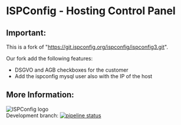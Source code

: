 # ISPConfig - Hosting Control Panel

## Important:
This is a fork of "https://git.ispconfig.org/ispconfig/ispconfig3.git".

Our fork add the following features:

- DSGVO and AGB checkboxes for the customer
- Add the ispconfig mysql user also with the IP of the host

## More Information:

![ISPConfig logo](https://www.ispconfig.org/wp-content/themes/ispconfig/images/ispconfig_logo.png "") \
Development branch: [![pipeline status](https://git.ispconfig.org/ispconfig/ispconfig3/badges/develop/pipeline.svg)](https://git.ispconfig.org/ispconfig/ispconfig3/commits/develop)


